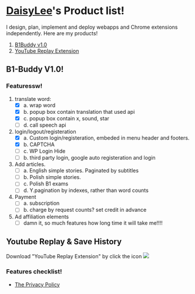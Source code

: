 
<!--
**DaisyXten/DaisyXten** is a ✨ _special_ ✨ repository because its `README.md` (this file) appears on your GitHub profile.

Here are some ideas to get you started:

- 🔭 I’m currently working on ...
- 🌱 I’m currently learning ...
- 👯 I’m looking to collaborate on ...
- 🤔 I’m looking for help with ...
- 💬 Ask me about ...
- 📫 How to reach me: ...
- 😄 Pronouns: ...
- ⚡ Fun fact: ...
-->
# [DaisyLee](https://www.linkedin.com/in/danqing-li-i/)'s Product list!
I design, plan, implement and deploy webapps and Chrome extensions independently. Here are my products!

1. [B1Buddy v1.0](product_1)
2. [YouTube Replay Extension](product_2)
   
## B1-Buddy V1.0! <a name="product_1"></a>

### Featuressw!

1. translate word:
    - [x] a. wrap word
    - [x] b. popup box contain translation that used api
    - [x] c. popup box contain x, sound, star
    - [ ] d. call speech api
3. login/logout/registeration
    - [x] a. Custom login/registeration, embeded in menu header and footers.
    - [x] b. CAPTCHA
    - [ ] c. WP Login Hide
    - [ ] b. third party login, google auto registeration and login
4. Add articles.
    - [ ] a. English simple stories. Paginated by subtitles
    - [ ] b. Polish simple stories.
    - [ ] c. Polish B1 exams
    - [ ] d. Y.pagination by indexes, rather than word counts
5. Payment
    - [ ] a. subscription 
    - [ ] b. charge by request counts? set credit in advance
6. Ad affiliation elements
   - [ ] damn it, so much features how long time it will take me!!!!

## Youtube Replay & Save History  <a name="product_2"></a>
Download "YouTube Replay Extension" by click the icon [<img src="https://github.com/DaisyXten/YouTube-Replay-Privay-Policy/blob/main/icon_32_32.jpg">](https://chromewebstore.google.com/detail/youtube-replay-extension/ogmkdjinbakbbhidggendkibgjiepdpe)
### Features checklist!
- [The Privacy Policy](https://github.com/DaisyXten/YouTube-Replay-Privay-Policy/blob/main/README.md)

